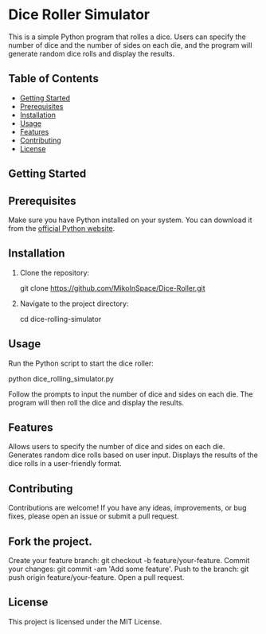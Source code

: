 # Dice Roller Simulator

This is a simple Python program that rolles a dice. Users can specify the number of dice and the number of sides on each die, and the program will generate random dice rolls and display the results.

## Table of Contents
- [Getting Started](#getting-started)
 - [Prerequisites](#prerequisites)
- [Installation](#installation)
- [Usage](#usage)
- [Features](#features)
- [Contributing](#contributing)
- [License](#license)

## Getting Started

## Prerequisites

Make sure you have Python installed on your system. You can download it from the [official Python website](https://www.python.org/downloads/).

## Installation

1. Clone the repository:

   git clone https://github.com/MikoInSpace/Dice-Roller.git

2. Navigate to the project directory:

   cd dice-rolling-simulator

## Usage
Run the Python script to start the dice roller:

python dice_rolling_simulator.py

Follow the prompts to input the number of dice and sides on each die. The program will then roll the dice and display the results.

## Features
Allows users to specify the number of dice and sides on each die.
Generates random dice rolls based on user input.
Displays the results of the dice rolls in a user-friendly format.

## Contributing
Contributions are welcome! If you have any ideas, improvements, or bug fixes, please open an issue or submit a pull request.

## Fork the project.
Create your feature branch: git checkout -b feature/your-feature.
Commit your changes: git commit -am 'Add some feature'.
Push to the branch: git push origin feature/your-feature.
Open a pull request.

## License
This project is licensed under the MIT License.


